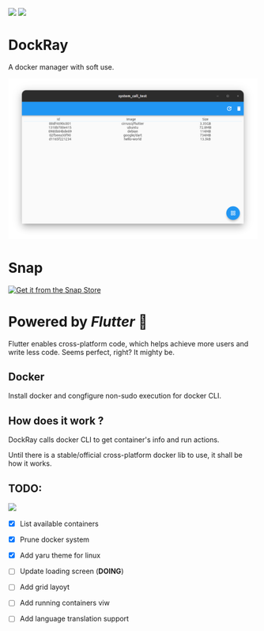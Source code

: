 <img src="https://img.shields.io/badge/snapcraft--action-Released-brightgreen"> <img src="https://img.shields.io/badge/snap-beta-blueviolet">

# DockRay
A docker manager with soft use.


![](README/main_window.png)


# Snap
[![Get it from the Snap Store](https://snapcraft.io/static/images/badges/en/snap-store-black.svg)](https://snapcraft.io/dockray)

# Powered by *Flutter* 💙
Flutter enables cross-platform code, which helps achieve more users and write less code.
Seems perfect, right? It mighty be.

## Docker
Install docker and congfigure non-sudo execution for docker CLI.

## How does it work ?
DockRay calls docker CLI to get container's info and run actions.

Until there is a stable/official cross-platform docker lib to use, it shall be how it works. 

## TODO:
<image src="README/work_in_progress.jpg" width= 200>

- [x] List available containers
- [x] Prune docker system
- [x] Add yaru theme for linux
- [ ] Update loading screen (**DOING**)
- [ ] Add grid layoyt
- [ ] Add running containers viw
- [ ] Add language translation support
 
